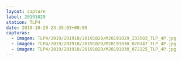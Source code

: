 ```yaml
---
layout: capture
label: 20191029
station: TLP4
date: 2019-10-29 23:35:03+00:00
capturas:
  - imagem: TLP4/2019/201910/20191029/M20191029_233503_TLP_4P.jpg
  - imagem: TLP4/2019/201910/20191029/M20191030_070347_TLP_4P.jpg
  - imagem: TLP4/2019/201910/20191029/M20191030_072125_TLP_4P.jpg
---
```

